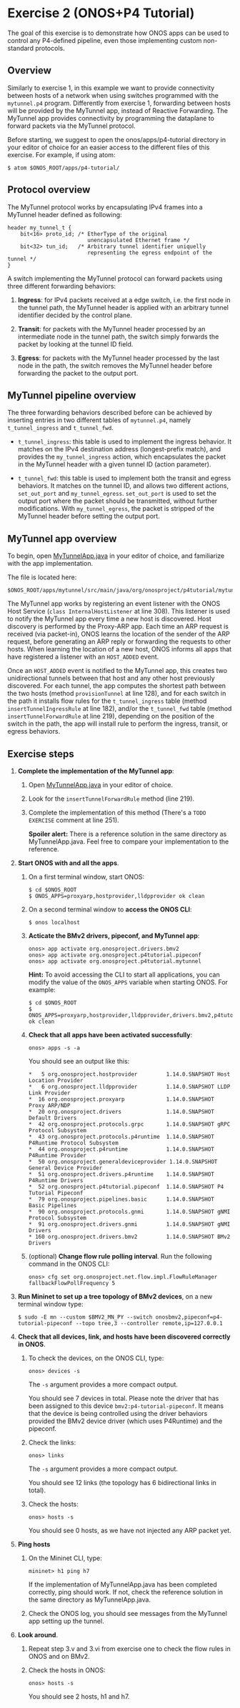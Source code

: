# Exercise 2 (ONOS+P4 Tutorial)

The goal of this exercise is to demonstrate how ONOS apps can be used to
control any P4-defined pipeline, even those implementing custom non-standard
protocols.

## Overview

Similarly to exercise 1, in this example we want to provide connectivity between
hosts of a network when using switches programmed with the `mytunnel.p4`
program. Differently from exercise 1, forwarding between hosts will be provided
by the MyTunnel app, instead of Reactive Forwarding. The MyTunnel app provides
connectivity by programming the dataplane to forward packets via the MyTunnel
protocol.

Before starting, we suggest to open the onos/apps/p4-tutorial directory in your
editor of choice for an easier access to the different files of this exercise.
For example, if using atom:

```
$ atom $ONOS_ROOT/apps/p4-tutorial/
```

## Protocol overview

The MyTunnel protocol works by encapsulating IPv4 frames into a MyTunnel header
defined as following:

```
header my_tunnel_t {
    bit<16> proto_id; /* EtherType of the original
                         unencapsulated Ethernet frame */
    bit<32> tun_id;   /* Arbitrary tunnel identifier uniquelly
                         representing the egress endpoint of the tunnel */
}
```

A switch implementing the MyTunnel protocol can forward packets using three
different forwarding behaviors:

1. **Ingress**: for IPv4 packets received at a edge switch, i.e. the first node
in the tunnel path, the MyTunnel header is applied with an arbitrary tunnel
identifier decided by the control plane.

2. **Transit**: for packets with the MyTunnel header processed by an
intermediate node in the tunnel path, the switch simply forwards the packet by
looking at the tunnel ID field.

3. **Egress**: for packets with the MyTunnel header processed by the last node
in the path, the switch removes the MyTunnel header before forwarding the packet
to the output port.

## MyTunnel pipeline overview

The three forwarding behaviors described before can be achieved by inserting
entries in two different tables of `mytunnel.p4`, namely `t_tunnel_ingress` and
`t_tunnel_fwd`.

* `t_tunnel_ingress`: this table is used to implement the ingress behavior. It
matches on the IPv4 destination address (longest-prefix match), and provides
the `my_tunnel_ingress` action, which encapsulates the packet in the MyTunnel
header with a given tunnel ID (action parameter).

* `t_tunnel_fwd`: this table is used to implement both the transit and egress
behaviors. It matches on the tunnel ID, and allows two different actions,
`set_out_port` and `my_tunnel_egress`. `set_out_port` is used to set the
output port where the packet should be transmitted, without further
modifications. With `my_tunnel_egress`, the packet is stripped of the MyTunnel
header before setting the output port.

## MyTunnel app overview

To begin, open
[MyTunnelApp.java](./mytunnel/src/main/java/org/onosproject/p4tutorial/mytunnel/MyTunnelApp.java)
in your editor of choice, and familiarize with the app implementation.

The file is located here:

```
$ONOS_ROOT/apps/mytunnel/src/main/java/org/onosproject/p4tutorial/mytunnel/MyTunnelApp.java
```

The MyTunnel app works by registering an event listener with the ONOS Host
Service (`class InternalHostListener` at line 308). This listener is used to
notify the MyTunnel app every time a new host is discovered. Host discovery is
performed by the Proxy-ARP app. Each time an ARP request is received (via
packet-in), ONOS learns the location of the sender of the ARP request, before
generating an ARP reply or forwarding the requests to other hosts. When learning
the location of a new host, ONOS informs all apps that have registered a
listener with an `HOST_ADDED` event.

Once an `HOST_ADDED` event is notified to the MyTunnel app, this creates two
unidirectional tunnels between that host and any other host previously
discovered. For each tunnel, the app computes the shortest path between the two
hosts (method `provisionTunnel` at line 128), and for each switch in the path it
installs flow rules for the `t_tunnel_ingress` table (method
`insertTunnelIngressRule` at line 182), and/or the `t_tunnel_fwd` table (method
`insertTunnelForwardRule` at line 219), depending on the position of the switch
in the path, the app will install rule to perform the ingress, transit, or
egress behaviors.

## Exercise steps

1. **Complete the implementation of the MyTunnel app**:

    1. Open [MyTunnelApp.java](./mytunnel/src/main/java/org/onosproject/p4tutorial/mytunnel/MyTunnelApp.java) in your editor of choice.

    2. Look for the `insertTunnelForwardRule` method (line 219).

    3. Complete the implementation of this method (There's a `TODO EXERCISE`
    comment at line 251).

        **Spoiler alert:** There is a reference solution in the same directory
        as MyTunnelApp.java. Feel free to compare your implementation to the
        reference.

2. **Start ONOS with and all the apps**.

    1. On a first terminal window, start ONOS:

        ```
        $ cd $ONOS_ROOT
        $ ONOS_APPS=proxyarp,hostprovider,lldpprovider ok clean
        ```

    2. On a second terminal window to **access the ONOS CLI**:

        ```
        $ onos localhost
        ```

    2. **Acticate the BMv2 drivers, pipeconf, and MyTunnel app**:

        ```
        onos> app activate org.onosproject.drivers.bmv2
        onos> app activate org.onosproject.p4tutorial.pipeconf
        onos> app activate org.onosproject.p4tutorial.mytunnel
        ```

        **Hint:** To avoid accessing the CLI to start all applications, you can
        modify the value of the `ONOS_APPS` variable when starting ONOS. For
        example:

        ```
        $ cd $ONOS_ROOT
        $ ONOS_APPS=proxyarp,hostprovider,lldpprovider,drivers.bmv2,p4tutorial.pipeconf,p4tutorial.mytunnel ok clean
        ```

    3. **Check that all apps have been activated successfully**:

        ```
        onos> apps -s -a
        ```

        You should see an output like this:

        ```
        *   5 org.onosproject.hostprovider         1.14.0.SNAPSHOT Host Location Provider
        *   6 org.onosproject.lldpprovider         1.14.0.SNAPSHOT LLDP Link Provider
        *  16 org.onosproject.proxyarp             1.14.0.SNAPSHOT Proxy ARP/NDP
        *  20 org.onosproject.drivers              1.14.0.SNAPSHOT Default Drivers
        *  42 org.onosproject.protocols.grpc       1.14.0.SNAPSHOT gRPC Protocol Subsystem
        *  43 org.onosproject.protocols.p4runtime  1.14.0.SNAPSHOT P4Runtime Protocol Subsystem
        *  44 org.onosproject.p4runtime            1.14.0.SNAPSHOT P4Runtime Provider
        *  50 org.onosproject.generaldeviceprovider 1.14.0.SNAPSHOT General Device Provider
        *  51 org.onosproject.drivers.p4runtime    1.14.0.SNAPSHOT P4Runtime Drivers
        *  52 org.onosproject.p4tutorial.pipeconf  1.14.0.SNAPSHOT P4 Tutorial Pipeconf
        *  79 org.onosproject.pipelines.basic      1.14.0.SNAPSHOT Basic Pipelines
        *  90 org.onosproject.protocols.gnmi       1.14.0.SNAPSHOT gNMI Protocol Subsystem
        *  91 org.onosproject.drivers.gnmi         1.14.0.SNAPSHOT gNMI Drivers
        * 160 org.onosproject.drivers.bmv2         1.14.0.SNAPSHOT BMv2 Drivers
        ```

    4. (optional) **Change flow rule polling interval**. Run the following
    command in the ONOS CLI:

        ```
        onos> cfg set org.onosproject.net.flow.impl.FlowRuleManager fallbackFlowPollFrequency 5
        ```

3. **Run Mininet to set up a tree topology of BMv2 devices**, on a new terminal
window type:

    ```
    $ sudo -E mn --custom $BMV2_MN_PY --switch onosbmv2,pipeconf=p4-tutorial-pipeconf --topo tree,3 --controller remote,ip=127.0.0.1
    ```

4. **Check that all devices, link, and hosts have been discovered correctly in ONOS**.

    1. To check the devices, on the ONOS CLI, type:

        ```
        onos> devices -s
        ```

        The `-s` argument provides a more compact output.

        You should see 7 devices in total. Please note the driver that has been
        assigned to this device `bmv2:p4-tutorial-pipeconf`. It means that the
        device is being controlled using the driver behaviors provided the BMv2
        device driver (which uses P4Runtime) and the pipeconf.

    2. Check the links:

        ```
        onos> links
        ```

        The `-s` argument provides a more compact output.

        You should see 12 links (the topology has 6 bidirectional links in total).

    3. Check the hosts:

        ```
        onos> hosts -s
        ```

        You should see 0 hosts, as we have not injected any ARP packet yet.

5. **Ping hosts**

    1. On the Mininet CLI, type:

        ```
        mininet> h1 ping h7
        ```

        If the implementation of MyTunnelApp.java has been completed correctly,
        ping should work. If not, check the reference solution in the same
        directory as MyTunnelApp.java.

    2. Check the ONOS log, you should see messages from the MyTunnel app setting
    up the tunnel.

6. **Look around**.

    1. Repeat step 3.v and 3.vi from exercise one to check the
flow rules in ONOS and on BMv2.

    2. Check the hosts in ONOS:

        ```
        onos> hosts -s
        ```

        You should see 2 hosts, h1 and h7.
